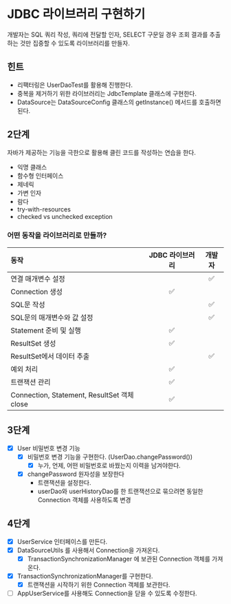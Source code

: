 # JDBC 라이브러리 구현하기

개발자는 SQL 쿼리 작성, 쿼리에 전달할 인자, SELECT 구문일 경우
조회 결과를 추출하는 것만 집중할 수 있도록 라이브러리를 만들자.

## 힌트

- 리팩터링은 UserDaoTest를 활용해 진행한다.
- 중복을 제거하기 위한 라이브러리는 JdbcTemplate 클래스에 구현한다.
- DataSource는 DataSourceConfig 클래스의 getInstance() 메서드를 호출하면 된다.

## 2단계

자바가 제공하는 기능을 극한으로 활용해 클린 코드를 작성하는 연습을 한다.

- 익명 클래스
- 함수형 인터페이스
- 제네릭
- 가변 인자
- 람다
- try-with-resources
- checked vs unchecked exception

### 어떤 동작을 라이브러리로 만들까?

| 동작                                        | JDBC 라이브러리 | 개발자 |
|:------------------------------------------|:----------:|:---:|
| 연결 매개변수 설정                                |            |  ✅  |
| Connection 생성                             |     ✅      |     |
| SQL문 작성                                   |            |  ✅  |
| SQL문의 매개변수와 값 설정                          |            |  ✅  |
| Statement 준비 및 실행                         |     ✅      |     |
| ResultSet 생성                              |     ✅      |     |
| ResultSet에서 데이터 추출                        |            |  ✅  |
| 예외 처리                                     |     ✅      |     |
| 트랜잭션 관리                                   |     ✅      |     |
| Connection, Statement, ResultSet 객체 close |     ✅      |     |

## 3단계

- [x] User 비밀번호 변경 기능
  - [x] 비밀번호 변경 기능을 구현한다. (UserDao.changePassword())
    - [x] 누가, 언제, 어떤 비밀번호로 바꿨는지 이력을 남겨야한다.
  - [x] changePassword 원자성을 보장한다
    - 트랜잭션을 설정한다.
    - userDao와 userHistoryDao를 한 트랜잭션으로 묶으려면 동일한 Connection 객체를 사용하도록 변경

## 4단계
- [x] UserService 인터페이스를 만든다.
- [x] DataSourceUtils 를 사용해서 Connection을 가져온다.
  - [x] TransactionSynchronizationManager 에 보관된 Connection 객체를 가져온다.
- [x] TransactionSynchronizationManager를 구현한다.
  - [x] 트랜잭션을 시작하기 위한 Connection 객체를 보관한다.
- [ ] AppUserService를 사용해도 Connection을 닫을 수 있도록 수정한다.
